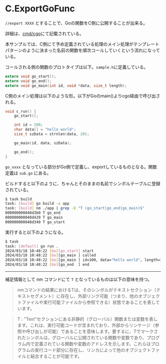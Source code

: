 # C.ExportGoFunc

```//export XXXX``` とすることで、Goの関数をC側に公開することが出来る。

詳細は、[cmd/cgo](https://pkg.go.dev/cmd/cgo#hdr-C_references_to_Go)にて記載されている。

本サンプルでは、C側にて予め定義されている処理のメイン処理がテンプレートパターンのように決まった名前の関数を順次コールしていくという流れになっている。

コールされる側の関数のプロトタイプは以下。```sample.h```に定義している。

```c
extern void go_start();
extern void go_end();
extern void go_main(int id, void *data, size_t length);
```

C側のメイン処理は以下のような形。以下がGoのmain()よりcgo経由で呼び出される。

```c
void c_run() {
	go_start();

	int id = 100;
	char data[] = "hello world";
	size_t szData = strnlen(data, 20);

	go_main(id, data, szData);

	go_end();
}
```

```go_xxxx``` となっている部分がGo側で定義し、exportしているものとなる。関数定義は ```sub.go``` にある。

ビルドすると以下のように、ちゃんとそのままの名前でシンボルテーブルに登録されている。

```sh
$ task build
task: [build] go build -o app
task: [build] nm ./app | grep -E "T (go_start|go_end|go_main)$"
000000000048d3b0 T go_end
000000000048d420 T go_main
000000000048d340 T go_start
```

実行すると以下のようになる。

```sh
$ task
task: [default] go run .
2024/03/18 10:48:22 [Go][go_start] start
2024/03/18 10:48:22 [Go][go_main ] called
2024/03/18 10:48:22 [Go][go_main ] id=100, data="hello world", length=11
2024/03/18 10:48:22 [Go][go_end  ] end
```

---

補足情報として nm コマンドにて ```T``` となっているものは以下の意味を持つ。

> nmコマンドの結果におけるTは、そのシンボルがテキストセクション（テキストセグメント）に存在し、外部リンク可能（つまり、他のオブジェクトファイルや実行可能ファイルから参照できる）状態であることを表しています。

> T : "Text"セクションにある非静的（グローバル）関数または変数を表します。これは、実行可能コードが含まれており、外部からリンケージ（参照や呼び出しが可能）であることを意味します。要するに、Tでマークされたシンボルは、グローバルに公開されている関数や変数であり、プログラム内で定義されている関数や変数のアドレスを示します。これらはプログラムの実行コード部分に存在し、リンカによって他のオブジェクトファイルと結合することが可能です。
